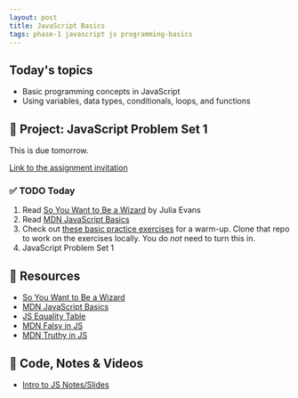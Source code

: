 ```yaml
---
layout: post
title: JavaScript Basics
tags: phase-1 javascript js programming-basics
---
```


## Today's topics

- Basic programming concepts in JavaScript
- Using variables, data types, conditionals, loops, and functions

## 🎯 Project: JavaScript Problem Set 1

This is due tomorrow.

[Link to the assignment invitation](https://classroom.github.com/a/1Lt0X3r1)

### ✅ TODO Today

1. Read [So You Want to Be a Wizard](https://jvns.ca/wizard-zine.pdf) by Julia Evans
2. Read [MDN JavaScript Basics](https://developer.mozilla.org/en-US/docs/Learn/Getting_started_with_the_web/JavaScript_basics)
3. Check out [these basic practice exercises](https://github.com/momentum-team-7/examples/js-hello-world-exercise) for a warm-up. Clone that repo to work on the exercises locally. You do _not_ need to turn this in.
4. JavaScript Problem Set 1

## 🔖 Resources

- [So You Want to Be a Wizard](https://jvns.ca/wizard-zine.pdf)
- [MDN JavaScript Basics](https://developer.mozilla.org/en-US/docs/Learn/Getting_started_with_the_web/JavaScript_basics)
- [JS Equality Table](https://dorey.github.io/JavaScript-Equality-Table/)
- [MDN Falsy in JS](https://developer.mozilla.org/en-US/docs/Glossary/Falsy)
- [MDN Truthy in JS](https://developer.mozilla.org/en-US/docs/Glossary/Truthy)

## 🦉 Code, Notes & Videos

- [Intro to JS Notes/Slides](https://github.com/Momentum-Team-8/notes/blob/main/intro-js.md)

